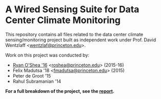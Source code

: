 # A Wired Sensing Suite for Data Center Climate Monitoring

This repository contains all files related to the data center climate sensing/monitoring project built as independent work under Prof. David Wentzlaff <<wentzlaf@princeton.edu>>.

Work on this project was conducted by:

 - [Ryan O'Shea '16](http://ryanoshea.com) <<roshea@princeton.edu>> (2015-16)
 - Felix Madutsa '18 <<fmadutsa@princeton.edu>> (2015)
 - Peter de Groot '15
 - Rahul Subramanian '14
 
**For a full breakdown of the project, see the [report](/report-roshea/O'Shea_Ryan_Thesis.pdf).**
